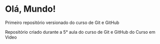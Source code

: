 # Olá, Mundo!
 Primeiro repositório versionado do curso de Git e GitHub

Repositório criado durante a 5° aula do curso de Git e GitHub do Curso em Video